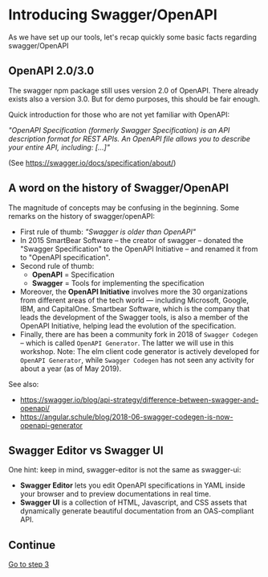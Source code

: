 # Introducing Swagger/OpenAPI

As we have set up our tools, let's recap quickly some basic facts regarding swagger/OpenAPI

## OpenAPI 2.0/3.0

The swagger npm package still uses version 2.0 of OpenAPI. There already exists also a version 3.0. But for demo purposes, this should be fair enough.

Quick introduction for those who are not yet familiar with OpenAPI:

_"OpenAPI Specification (formerly Swagger Specification) is an API description format for REST APIs. An OpenAPI file allows you to describe your entire API, including: [...]"_

(See https://swagger.io/docs/specification/about/)

## A word on the history of Swagger/OpenAPI

The magnitude of concepts may be confusing in the beginning. Some remarks on the history of swagger/openAPI:

* First rule of thumb: _"Swagger is older than OpenAPI"_
* In 2015 SmartBear Software – the creator of swagger – donated the "Swagger Specification" to the OpenAPI Initiative – and renamed it from to "OpenAPI specification".
* Second rule of thumb:
  * **OpenAPI** = Specification
  * **Swagger** = Tools for implementing the specification
* Moreover, the **OpenAPI Initiative** involves more the 30 organizations from different areas of the tech world — including Microsoft, Google, IBM, and CapitalOne. Smartbear Software, which is the company that leads the development of the Swagger tools, is also a member of the OpenAPI Initiative, helping lead the evolution of the specification.
* Finally, there are has been a community fork in 2018 of `Swagger Codegen` – which is called `OpenAPI Generator`. The latter we will use in this workshop. Note: The elm client code generator is actively developed for `OpenAPI Generator`, while `Swagger Codegen` has not seen any activity for about a year (as of May 2019).

See also:
* https://swagger.io/blog/api-strategy/difference-between-swagger-and-openapi/
* https://angular.schule/blog/2018-06-swagger-codegen-is-now-openapi-generator

## Swagger Editor vs Swagger UI

One hint: keep in mind, swagger-editor is not the same as swagger-ui:

* **Swagger Editor** lets you edit OpenAPI specifications in YAML inside your browser and to preview documentations in real time.
* **Swagger UI** is a collection of HTML, Javascript, and CSS assets that dynamically generate beautiful documentation from an OAS-compliant API.

## Continue

[Go to step 3](step-3.md)
